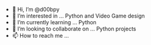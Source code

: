 - 👋 Hi, I’m @d00bpy
- 👀 I’m interested in ... Python and Video Game design
- 🌱 I’m currently learning ... Python
- 💞️ I’m looking to collaborate on ... Python projects
- 📫 How to reach me ...

<!---
d00bpy/d00bpy is a ✨ special ✨ repository because its `README.md` (this file) appears on your GitHub profile.
You can click the Preview link to take a look at your changes.
--->
